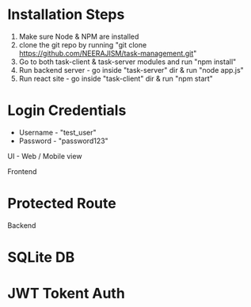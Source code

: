 # Installation Steps

1. Make sure Node & NPM are installed
2. clone the git repo by running "git clone https://github.com/NEERAJISM/task-management.git"
3. Go to both task-client & task-server modules and run "npm install"
4. Run backend server - go inside "task-server" dir & run "node app.js"
5. Run react site - go inside "task-client" dir & run "npm start"

# Login Credentials

- Username - "test_user"
- Password - "password123"

UI - Web / Mobile view

Frontend

# Protected Route

Backend

# SQLite DB

# JWT Tokent Auth

